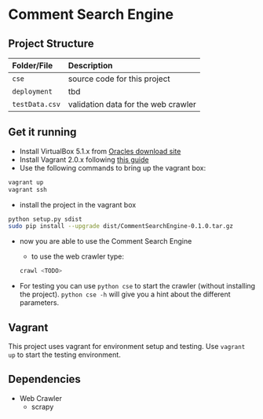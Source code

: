 # Comment Search Engine

## Project Structure

| Folder/File | Description |
|:-|:-|
| `cse` | source code for this project |
| `deployment` | tbd |
| `testData.csv` | validation data for the web crawler |

<!-- | `data` | downloaded data of the web crawler | -->


## Get it running

- Install VirtualBox 5.1.x from [Oracles download site](https://www.virtualbox.org/wiki/Download_Old_Builds_5_1)
- Install Vagrant 2.0.x following [this guide](https://www.vagrantup.com/intro/getting-started/index.html)
- Use the following commands to bring up the vagrant box:

```bash
vagrant up
vagrant ssh
```

- install the project in the vagrant box

```bash
python setup.py sdist
sudo pip install --upgrade dist/CommentSearchEngine-0.1.0.tar.gz
```

- now you are able to use the Comment Search Engine
  - to use the web crawler type: 
  ```bash
  crawl <TODO>
  ```

- For testing you can use `python cse` to start the crawler (without installing the project). `python cse -h` will give you a hint about the different parameters.
## Vagrant

This project uses vagrant for environment setup and testing. Use `vagrant up` to start the testing environment.

## Dependencies

- Web Crawler
  - scrapy
